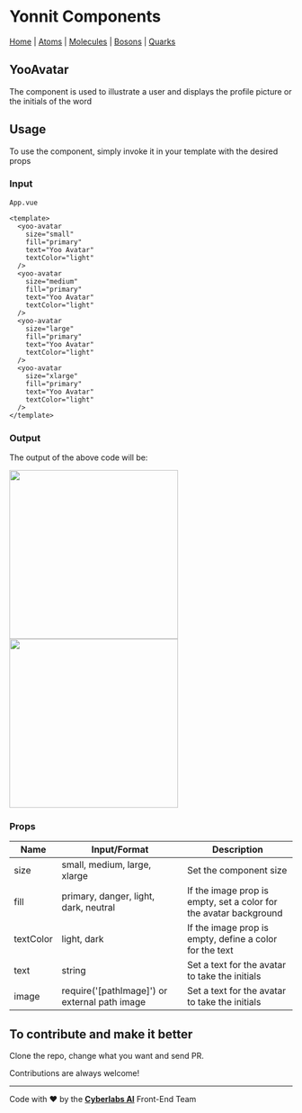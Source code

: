 # Yonnit Components

[Home](https://cyberlabs.ai/) | [Atoms](https://cyberlabs.ai/) | [Molecules](https://cyberlabs.ai/) | [Bosons](https://cyberlabs.ai/) | [Quarks](https://cyberlabs.ai/)

## YooAvatar

The component is used to illustrate a user and displays the profile picture or the initials of the word

## Usage

To use the component, simply invoke it in your template with the desired props

### Input
`App.vue`
```vue
<template>
  <yoo-avatar
    size="small"
    fill="primary"
    text="Yoo Avatar"
    textColor="light"
  />
  <yoo-avatar
    size="medium"
    fill="primary"
    text="Yoo Avatar"
    textColor="light"
  />
  <yoo-avatar
    size="large"
    fill="primary"
    text="Yoo Avatar"
    textColor="light"
  />
  <yoo-avatar
    size="xlarge"
    fill="primary"
    text="Yoo Avatar"
    textColor="light"
  />
</template>
```
### Output

The output of the above code will be:

<img src="https://github.com/Yoonit-Labs/vue-yoonit-components/blob/feature/readme/public/readme-img/avatar.png" width="300">
<img src="https://github.com/Yoonit-Labs/vue-yoonit-components/blob/feature/readme/public/readme-img/avatar-image.png" width="300">

### Props

| Name               | Input/Format                                  | Description                                                                 |
| -                  | -                                             | -                                                                           |
| size               | small, medium, large, xlarge                  | Set the component size                                                      |
| fill               | primary, danger, light, dark, neutral         | If the image prop is empty, set a color for the avatar background           |
| textColor          | light, dark                                   | If the image prop is empty, define a color for the text                     |
| text               | string                                        | Set a text for the avatar to take the initials                              |
| image              | require('[pathImage]') or external path image | Set a text for the avatar to take the initials                              |

## To contribute and make it better

Clone the repo, change what you want and send PR.

Contributions are always welcome!

---

Code with ❤ by the [**Cyberlabs AI**](https://cyberlabs.ai/) Front-End Team
